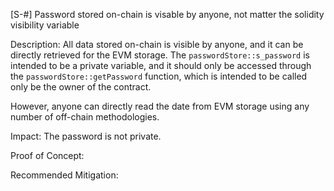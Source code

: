 [S-#] Password stored on-chain is visable by anyone, not matter the solidity visibility variable

Description: All data stored on-chain is visible by anyone, and it can be directly retrieved for the EVM storage. The `passwordStore::s_password`
is intended to be a private variable, and it should only be accessed through the `passwordStore::getPassword` function, which is intended to be 
called only be the owner of the contract.

However, anyone can directly read the date from EVM storage using any number of off-chain methodologies.

Impact: The password is not private.

Proof of Concept: 

Recommended Mitigation: